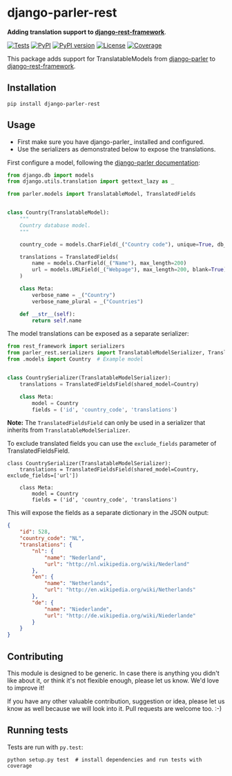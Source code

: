 # django-parler-rest

**Adding translation support to [django-rest-framework](http://www.django-rest-framework.org/)**.

[![Tests](https://github.com/django-parler/django-parler-rest/actions/workflows/tests.yml/badge.svg)](https://github.com/django-parler/django-parler-rest/actions/workflows/tests.yml)
[![PyPI](https://img.shields.io/pypi/pyversions/django-parler-rest.svg)](https://pypi.python.org/pypi/django-parler-rest)
[![PyPI version](https://img.shields.io/pypi/v/django-parler-rest.svg)](https://pypi.python.org/pypi/django-parler-rest)
[![License](https://img.shields.io/pypi/l/django-parler-rest.svg)](https://pypi.python.org/pypi/django-parler-rest)
[![Coverage](https://img.shields.io/codecov/c/github/django-parler/django-parler-rest/master.svg)](https://codecov.io/github/django-parler/django-parler-rest?branch=master)

This package adds support for TranslatableModels from [django-parler](https://github.com/django-parler/django-parler)
to [django-rest-framework](http://www.django-rest-framework.org/).


## Installation

```shell
pip install django-parler-rest
```


## Usage

* First make sure you have django-parler_ installed and configured.
* Use the serializers as demonstrated below to expose the translations.

First configure a model, following the [django-parler documentation](https://django-parler.readthedocs.io/en/latest/):

```python
from django.db import models
from django.utils.translation import gettext_lazy as _

from parler.models import TranslatableModel, TranslatedFields


class Country(TranslatableModel):
    """
    Country database model.
    """

    country_code = models.CharField(_("Country code"), unique=True, db_index=True)

    translations = TranslatedFields(
        name = models.CharField(_("Name"), max_length=200)
        url = models.URLField(_("Webpage"), max_length=200, blank=True)
    )

    class Meta:
        verbose_name = _("Country")
        verbose_name_plural = _("Countries")

    def __str__(self):
        return self.name
```

The model translations can be exposed as a separate serializer:

```python
from rest_framework import serializers
from parler_rest.serializers import TranslatableModelSerializer, TranslatedFieldsField
from .models import Country  # Example model


class CountrySerializer(TranslatableModelSerializer):
    translations = TranslatedFieldsField(shared_model=Country)

    class Meta:
        model = Country
        fields = ('id', 'country_code', 'translations')
```

**Note:** The `TranslatedFieldsField` can only be used in a serializer that inherits from
`TranslatableModelSerializer`.

To exclude translated fields you can use the ```exclude_fields``` parameter of TranslatedFieldsField.

```
class CountrySerializer(TranslatableModelSerializer):
    translations = TranslatedFieldsField(shared_model=Country, exclude_fields=['url'])

    class Meta:
        model = Country
        fields = ('id', 'country_code', 'translations')
```


This will expose the fields as a separate dictionary in the JSON output:

```json
{
    "id": 528,
    "country_code": "NL",
    "translations": {
        "nl": {
            "name": "Nederland",
            "url": "http://nl.wikipedia.org/wiki/Nederland"
        },
        "en": {
            "name": "Netherlands",
            "url": "http://en.wikipedia.org/wiki/Netherlands"
        },
        "de": {
            "name": "Niederlande",
            "url": "http://de.wikipedia.org/wiki/Niederlande"
        }
    }
}
```

## Contributing

This module is designed to be generic. In case there is anything you didn't like about it,
or think it's not flexible enough, please let us know. We'd love to improve it!

If you have any other valuable contribution, suggestion or idea,
please let us know as well because we will look into it.
Pull requests are welcome too. :-)


## Running tests

Tests are run with `py.test`:

```shell
python setup.py test  # install dependencies and run tests with coverage
```
